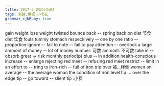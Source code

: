 ```yaml
---
title: 2017-3-2综合英语Ⅱ
tags: 新建,模板,小书匠
grammar_cjkRuby: true
---
```


gain weight
lose weight
twisted
bounce back -- spring back
on diet 节食
diet 饮食
fouls
tummy stomach
respeckively -- one by one
ratio -- proportion
ignore -- fail to note -- fail to pay attention -- overlook
a large ammont of money -- lot of money
number: 可数
ammont: 不可数
take in -- obsorb
great -> risk
monthly period(p)
plus -- in addition
health-conscious
increase -- enlarge
rejecting red meet -- refusing red meet
restrict -- limit
in an effort to -- tring to
iron-rich -- full of iron
trip over 被...绊倒
women on average -- the average woman
the condition of iron level
tip ... over the edge
tip -- go toward -- slient
tip :小费
